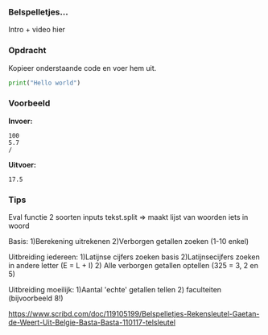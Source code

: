 ### Belspelletjes...

Intro + video hier

### Opdracht
Kopieer onderstaande code en voer hem uit.

```python
print("Hello world")
```

### Voorbeeld

**Invoer:**

    100
    5.7
    /

**Uitvoer:**

    17.5

### Tips
Eval functie
2 soorten inputs
tekst.split => maakt lijst van woorden
iets in woord

Basis: 
1)Berekening uitrekenen
2)Verborgen getallen zoeken (1-10 enkel)

Uitbreiding iedereen:
1)Latijnse cijfers zoeken basis
2)Latijnsecijfers zoeken in andere letter (E = L + I)
2) Alle verborgen getallen optellen (325 = 3, 2 en 5)

Uitbreiding moeilijk:
1)Aantal 'echte' getallen tellen
2) faculteiten (bijvoorbeeld 8!)

https://www.scribd.com/doc/119105199/Belspelletjes-Rekensleutel-Gaetan-de-Weert-Uit-Belgie-Basta-Basta-110117-telsleutel
